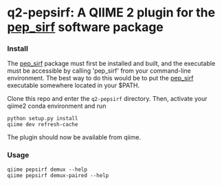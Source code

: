 # q2-pepsirf: A QIIME 2 plugin for the [pep_sirf](https://github.com/LadnerLab/PepSIRF) software package

### Install 
The [pep_sirf](https://github.com/LadnerLab/PepSIRF) package must first be installed and built, 
and the executable must be accessible by calling 'pep_sirf' from your command-line environment.
The best way to do this would be to put the [pep_sirf](https://github.com/LadnerLab/PepSIRF) executable
somewhere located in your $PATH.

Clone this repo and enter the ```q2-pepsirf``` directory.
Then, activate your qiime2 conda environment and run 
```
python setup.py install
qiime dev refresh-cache
```
The plugin should now be available from qiime.

### Usage
```
qiime pepsirf demux --help
qiime pepsirf demux-paired --help
```
